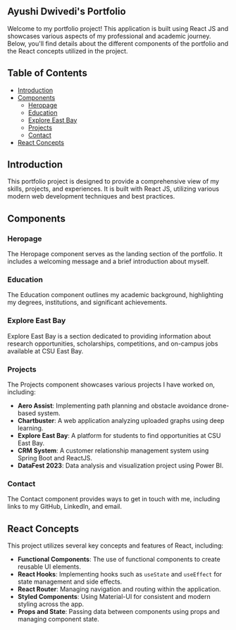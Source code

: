 ## Ayushi Dwivedi's Portfolio

Welcome to my portfolio project! This application is built using React JS and showcases various aspects of my professional and academic journey. Below, you'll find details about the different components of the portfolio and the React concepts utilized in the project.

## Table of Contents

- [Introduction](#introduction)
- [Components](#components)
  - [Heropage](#heropage)
  - [Education](#education)
  - [Explore East Bay](#explore-east-bay)
  - [Projects](#projects)
  - [Contact](#contact)
- [React Concepts](#react-concepts)

## Introduction

This portfolio project is designed to provide a comprehensive view of my skills, projects, and experiences. It is built with React JS, utilizing various modern web development techniques and best practices.

## Components

### Heropage

The Heropage component serves as the landing section of the portfolio. It includes a welcoming message and a brief introduction about myself.

### Education

The Education component outlines my academic background, highlighting my degrees, institutions, and significant achievements.

### Explore East Bay

Explore East Bay is a section dedicated to providing information about research opportunities, scholarships, competitions, and on-campus jobs available at CSU East Bay.

### Projects

The Projects component showcases various projects I have worked on, including:
- **Aero Assist**: Implementing path planning and obstacle avoidance drone-based system.
- **Chartbuster**: A web application analyzing uploaded graphs using deep learning.
- **Explore East Bay**: A platform for students to find opportunities at CSU East Bay.
- **CRM System**: A customer relationship management system using Spring Boot and ReactJS.
- **DataFest 2023**: Data analysis and visualization project using Power BI.

### Contact

The Contact component provides ways to get in touch with me, including links to my GitHub, LinkedIn, and email.

## React Concepts

This project utilizes several key concepts and features of React, including:
- **Functional Components**: The use of functional components to create reusable UI elements.
- **React Hooks**: Implementing hooks such as `useState` and `useEffect` for state management and side effects.
- **React Router**: Managing navigation and routing within the application.
- **Styled Components**: Using Material-UI for consistent and modern styling across the app.
- **Props and State**: Passing data between components using props and managing component state.
